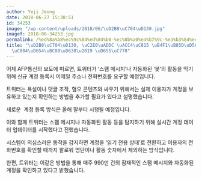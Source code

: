 ```yaml
---
author: Yeji Jeong
date: 2018-06-27 15:38:51
id: 34253
image: "/wp-content/uploads/2018/06/\uD2B8\uC704\uD130.jpg"
imagef: 2018-06-34253.jpg
permalink: /%ed%8a%b8%ec%9c%84%ed%84%b0-%ec%8b%a0%ea%b7%9c-%ea%b3%84%ec%a0%95-%eb%93%b1%eb%a1%9d%ed%95%a0%eb%95%8c-%ec%a0%84%ed%99%94%eb%b2%88%ed%98%b8-%ed%99%95%ec%9d%b8/
title: "\uD2B8\uC704\uD130, \uC2E0\uADDC \uACC4\uC815 \uB4F1\uB85D\uD560\uB54C \u2018\
  \uC804\uD654\uBC88\uD638\u2019 \uD655\uC778"
---
```


어제 AFP통신의 보도에 따르면, 트위터가 ‘스팸 메시지’나 자동화된 ‘봇’의 활동을 막기 위해 신규 계정 등록시 이메일 주소나 전화번호를 요구할 예정입니다.

트위터는 욕설이나 댓글 조작, 혐오 콘텐츠와 싸우기 위해서는 실제 이용자가 계정을 보유하고 있는지 확인하는 방법을 추가할 필요가 있다고 설명했습니다.

새로운  계정 등록 방식은 올해 말부터 시행될 예정입니다.

이와 함께 트위터는 스팸 메시지나 자동화된 활동 등을 탐지하기 위해 실시간 계정 데이터 업데이터를 시작했다고 전했습니다.

시스템이 의심스러운 동작을 감지하면 계정을 ‘읽기 전용 상태’로 전환하고 이용자의 전화번호를 확인할 때까지 팔로워 명단이나 활동 숫자에서 제외하는 방식입니다.

한편, 트위터는 이같은 방법을 통해 매주 990만 건의 잠재적인 스팸 메시지와 자동화된 계정을 확인하고 있다고 밝혔습니다.